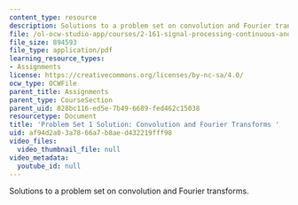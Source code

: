 ```yaml
---
content_type: resource
description: Solutions to a problem set on convolution and Fourier transforms.
file: /ol-ocw-studio-app/courses/2-161-signal-processing-continuous-and-discrete-fall-2008/af94d2a03a7866a7b8aed432219fff98_ps1soln.pdf
file_size: 894593
file_type: application/pdf
learning_resource_types:
- Assignments
license: https://creativecommons.org/licenses/by-nc-sa/4.0/
ocw_type: OCWFile
parent_title: Assignments
parent_type: CourseSection
parent_uid: 828bc116-ed5e-7b49-6689-fed462c15038
resourcetype: Document
title: 'Problem Set 1 Solution: Convolution and Fourier Transforms '
uid: af94d2a0-3a78-66a7-b8ae-d432219fff98
video_files:
  video_thumbnail_file: null
video_metadata:
  youtube_id: null
---
```

Solutions to a problem set on convolution and Fourier transforms.